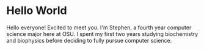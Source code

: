# Hello World

Hello everyone! Excited to meet you. I'm Stephen, a fourth year computer science major here at OSU.
I spent my first two years studying biochemistry and biophysics before deciding to fully pursue
computer science. 

